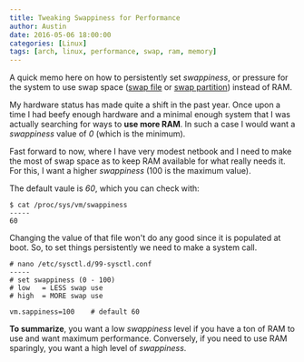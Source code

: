 ```yaml
---
title: Tweaking Swappiness for Performance
author: Austin
date: 2016-05-06 18:00:00
categories: [Linux]
tags: [arch, linux, performance, swap, ram, memory]
---
```


A quick memo here on how to persistently set *swappiness*, or pressure for 
the system to use swap space ([swap 
file](https://wiki.archlinux.org/index.php/Swap_file#Swap_file) or [swap 
partition](https://wiki.archlinux.org/index.php/swap#Swap_partition)) 
instead of RAM.

My hardware status has made quite a shift in the past year.  Once upon a 
time I had beefy enough hardware and a minimal enough system that I was 
actually searching for ways to **use more RAM**.  In such a case I would 
want a *swappiness* value of *0* (which is the minimum).

Fast forward to now, where I have very modest netbook and I need to make 
the most of swap space as to keep RAM available for what really needs 
it. For this, I want a higher *swappiness* (100 is the maximum value).

The default vaule is *60*, which you can check with:

```
$ cat /proc/sys/vm/swappiness
-----
60
```

Changing the value of that file won't do any good since it is populated at 
boot.  So, to set things persistently we need to make a system call.

```
# nano /etc/sysctl.d/99-sysctl.conf
-----
# set swappiness (0 - 100)
# low	= LESS swap use
# high	= MORE swap use

vm.sappiness=100	# default 60
```

**To summarize**, you want a low *swappiness* level if you have a ton of 
RAM to use and want maximum performance.  Conversely, if you need to use 
RAM sparingly, you want a high level of *swappiness*.
